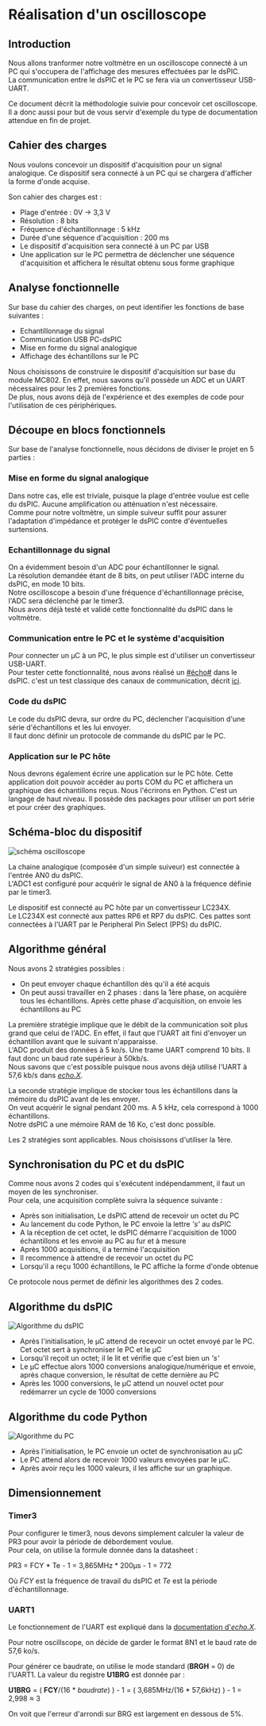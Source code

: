 # Réalisation d'un oscilloscope

## Introduction

Nous allons tranformer notre voltmètre en un oscilloscope connecté à un PC qui s'occupera de l'affichage des mesures effectuées par le dsPIC.  
La communication entre le dsPIC et le PC se fera via un convertisseur USB-UART.

Ce document décrit la méthodologie suivie pour concevoir cet oscilloscope.  Il a donc aussi pour but de vous servir d'exemple du type de documentation attendue en fin de projet.

## Cahier des charges

Nous voulons concevoir un dispositif d'acquisition pour un signal analogique.  Ce dispositif sera connecté à un PC qui se chargera d'afficher la forme d'onde acquise.

Son cahier des charges est :

* Plage d'entrée : 0V -> 3,3 V
* Résolution : 8 bits
* Fréquence d'échantillonnage : 5 kHz
* Durée d'une séquence d'acquisition : 200 ms
* Le dispositif d'acquisition sera connecté à un PC par USB
* Une application sur le PC permettra de déclencher une séquence d'acquisition et affichera le résultat obtenu sous forme graphique

## Analyse fonctionnelle

Sur base du cahier des charges, on peut identifier les fonctions de base suivantes :

* Echantillonnage du signal
* Communication USB PC-dsPIC
* Mise en forme du signal analogique
* Affichage des échantillons sur le PC

Nous choisissons de construire le dispositif d'acquisition sur base du module MC802.  En effet, nous savons qu'il possède un ADC et un UART nécessaires pour les 2 premières fonctions.  
De plus, nous avons déjà de l'expérience et des exemples de code pour l'utilisation de ces périphériques.

## Découpe en blocs fonctionnels

Sur base de l'analyse fonctionnelle, nous décidons de diviser le projet en 5 parties :

### Mise en forme du signal analogique

Dans notre cas, elle est triviale, puisque la plage d'entrée voulue est celle du dsPIC.  Aucune amplification ou atténuation n'est nécessaire.  
Comme pour notre voltmètre, un simple suiveur suffit pour assurer l'adaptation d'impédance et protéger le dsPIC contre d'éventuelles surtensions.

### Echantillonnage du signal

On a évidemment besoin d'un ADC pour échantillonner le signal.  
La résolution demandée étant de 8 bits, on peut utiliser l'ADC interne du dsPIC, en mode 10 bits.  
Notre oscilloscope a besoin d'une fréquence d'échantillonnage précise, l'ADC sera déclenché par le timer3.  
Nous avons déjà testé et validé cette fonctionnalité du dsPIC dans le voltmètre.

### Communication entre le PC et le système d'acquisition

Pour connecter un µC à un PC, le plus simple est d'utiliser un convertisseur USB-UART.  
Pour tester cette fonctionnalité, nous avons réalisé un [#écho#](../UART/) dans le dsPIC.  c'est un test classique des canaux de communication, décrit [ici](../UART/readme.md).

### Code du dsPIC

Le code du dsPIC devra, sur ordre du PC, déclencher l'acquisition d'une série d'échantillons et les lui envoyer.  
Il faut donc définir un protocole de commande du dsPIC par le PC.

### Application sur le PC hôte

Nous devrons également écrire une application sur le PC hôte.  Cette application doit pouvoir accéder au ports COM du PC et affichera un graphique des échantillons reçus.
Nous l'écrirons en Python.  C'est un langage de haut niveau.  Il possède des packages pour utiliser un port série et pour créer des graphiques.

## Schéma-bloc du dispositif

![schéma oscilloscope](../img/schema_oscillo.png)

La chaine analogique (composée d'un simple suiveur) est connectée à l'entrée AN0 du dsPIC.  
L'ADC1 est configuré pour acquérir le signal de AN0 à la fréquence définie par le timer3.

Le dispositif est connecté au PC hôte par un convertisseur LC234X.  
Le LC234X est connecté aux pattes RP6 et RP7 du dsPIC.  Ces pattes sont connectées à l'UART par le Peripheral Pin Select (PPS) du dsPIC.

## Algorithme général

Nous avons 2 stratégies possibles :

* On peut envoyer chaque échantillon dès qu'il a été acquis
* On peut aussi travailler en 2 phases : dans la 1ère phase, on acquière tous les échantillons. Après cette phase d'acquisition, on envoie les échantillons au PC

La première stratégie implique que le débit de la communication soit plus grand que celui de l'ADC.  En effet, il faut que l'UART ait fini d'envoyer un échantillon avant que le suivant n'apparaisse.  
L'ADC produit des données à 5 ko/s.  Une trame UART comprend 10 bits.  Il faut donc un baud rate supérieur à 50kb/s.  
Nous savons que c'est possible puisque nous avons déjà utilisé l'UART à 57,6 kb/s dans [*echo.X*](../UART/).

La seconde stratégie implique de stocker tous les échantillons dans la mémoire du dsPIC avant de les envoyer.  
On veut acquérir le signal pendant 200 ms.  A 5 kHz, cela correspond à 1000 échantillons.  
Notre dsPIC a une mémoire RAM de 16 Ko, c'est donc possible.

Les 2 stratégies sont applicables.  Nous choisissons d'utiliser la 1ère.

## Synchronisation du PC et du dsPIC

Comme nous avons 2 codes qui s'exécutent indépendamment, il faut un moyen de les synchroniser.  
Pour cela, une acquisition complète suivra la séquence suivante :

* Après son initialisation, Le dsPIC attend de recevoir un octet du PC
* Au lancement du code Python, le PC envoie la lettre *'s'* au dsPIC
* A la réception de cet octet, le dsPIC démarre l'acquisition de 1000 échantillons et les envoie au PC au fur et à mesure
* Après 1000 acquisitions, il a terminé l'acquisition
* Il recommence à attendre de recevoir un octet du PC
* Lorsqu'il a reçu 1000 échantillons, le PC affiche la forme d'onde obtenue

Ce protocole nous permet de définir les algorithmes des 2 codes.

## Algorithme du dsPIC

![Algorithme du dsPIC](../img/algoDspicOscillo.png)

* Après l'initialisation, le µC attend de recevoir un octet envoyé par le PC.  Cet octet sert à synchroniser le PC et le µC
* Lorsqu'il reçoit un octet; il le lit et vérifie que c'est bien un *'s'*
* Le µC effectue alors 1000 conversions analogique/numérique et envoie, après chaque conversion, le résultat de cette dernière au PC
* Après les 1000 conversions, le µC attend un nouvel octet pour redémarrer un cycle de 1000 conversions

## Algorithme du code Python

![Algorithme du PC](../img/algoPcOscillo.png)

* Après l'initialisation, le PC envoie un octet de synchronisation au µC
* Le PC attend alors de recevoir 1000 valeurs envoyées par le µC.
* Après avoir reçu les 1000 valeurs, il les affiche sur un graphique.

## Dimensionnement

### Timer3

Pour configurer le timer3, nous devons simplement calculer la valeur de PR3 pour avoir la période de débordement voulue.  
Pour cela, on utilise la formule donnée dans la datasheet :

PR3 = FCY * Te - 1 = 3,865MHz * 200µs - 1 = 772

Où *FCY* est la fréquence de travail du dsPIC et *Te* est la période d'échantillonnage.

### UART1

Le fonctionnement de l'UART est expliqué dans la [documentation d'*echo.X*](../UART/readme.md).

Pour notre oscillscope, on décide de garder le format 8N1 et le baud rate de 57,6 ko/s.

Pour générer ce baudrate, on utilise le mode standard (**BRGH** = 0) de l'UART1.  La valeur du registre **U1BRG** est donnée par :

**U1BRG** =  ( **FCY**/(16 * *baudrate*) ) - 1 = ( 3,685MHz/(16 * 57,6kHz) ) - 1 = 2,998 ≈ 3

On voit que l'erreur d'arrondi sur BRG est largement en dessous de 5%.
